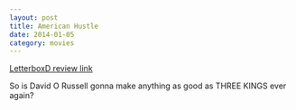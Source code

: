 ```yaml
---
layout: post
title: American Hustle 
date: 2014-01-05
category: movies
---
```

 
[LetterboxD review link](http://letterboxd.com/samarthbhaskar/film/american-hustle/)

 So is David O Russell gonna make anything as good as THREE KINGS ever again?
